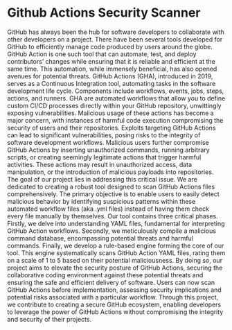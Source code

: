 
# Github Actions Security Scanner

GitHub has always been the hub for software developers to collaborate with other developers on a project. There have been several tools developed for GitHub to efficiently manage code produced by users around the globe. GitHub Action is one such tool that can automate, test, and deploy contributors’ changes while ensuring that it is reliable and efficient at the same time. This automation, while immensely beneficial, has also opened avenues for potential threats.
GitHub Actions (GHA), introduced in 2019, serves as a Continuous Integration tool, automating tasks in the software development life cycle. Components include workflows, events, jobs, steps, actions, and runners. GHA are automated workflows that allow you to define custom CI/CD processes directly within your GitHub repository, unwittingly exposing vulnerabilities. Malicious usage of these actions has become a major concern, with instances of harmful code execution compromising the security of users and their repositories. Exploits targeting GitHub Actions can lead to significant vulnerabilities, posing risks to the integrity of software development workflows.
Malicious users further compromise GitHub Actions by inserting unauthorized commands, running arbitrary scripts, or creating seemingly legitimate actions that trigger harmful activities. These actions may result in unauthorized access, data manipulation, or the introduction of malicious payloads into repositories.
The goal of our project lies in addressing this critical issue. We are dedicated to creating a robust tool designed to scan GitHub Actions files comprehensively. The primary objective is to enable users to easily detect malicious behavior by identifying suspicious patterns within these automated workflow files (aka .yml files) instead of having them check every file manually by themselves.
Our tool contains three critical phases. Firstly, we delve into understanding YAML files, fundamental for interpreting GitHub Action workflows. Secondly, we meticulously compile a malicious command database, encompassing potential threats and harmful commands. Finally, we develop a rule-based engine forming the core of our tool. This engine systematically scans GitHub Action YAML files, rating them on a scale of 1 to 5 based on their potential maliciousness.
By doing so, our project aims to elevate the security posture of GitHub Actions, securing the collaborative coding environment against these potential threats and ensuring the safe and efficient delivery of software. Users can now scan GitHub Actions before implementation, assessing security implications and potential risks associated with a particular workflow. Through this project, we contribute to creating a secure GitHub ecosystem, enabling developers to leverage the power of GitHub Actions without compromising the integrity and security of their projects.
 
